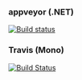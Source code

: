 ### appveyor (.NET) 
[![Build status](https://ci.appveyor.com/api/projects/status/jqwavamh708u8sh4?svg=true)](https://ci.appveyor.com/project/czhj/zjblog)
### Travis (Mono) 
[![Build Status](https://travis-ci.org/czhj/ZJBlog.svg?branch=master)](https://travis-ci.org/czhj/ZJBlog)
